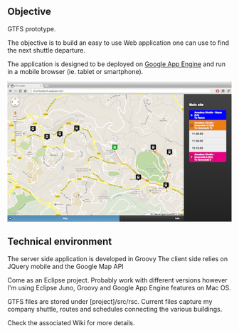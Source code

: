 Objective
---------
GTFS prototype.

The objective is to build an easy to use Web application one can use to find the next shuttle departure.

The application is designed to be deployed on [Google App Engine](http://shuttleatwork.appspot.com/) and run in a mobile browser (ie. tablet or smartphone).

![Screenshot](/screen.png)

Technical environment
---------------------
The server side application is developed in Groovy
The client side relies on JQuery mobile and the Google Map API

Come as an Eclipse project.
Probably work with different versions however I'm using Eclipse Juno, Groovy and Google App Engine features on Mac OS. 

GTFS files are stored under [project]/src/rsc. Current files capture my company shuttle, routes and schedules connecting the various buildings.

Check the associated Wiki for more details.